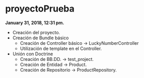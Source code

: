 proyectoPrueba
==============

**January 31, 2018, 12:31 pm.** <br/>
* Creación del proyecto.
* Creación de Bundle básico
  * Creación de Controller básico -> LuckyNumberController
  * Utilización de template en el Controller.
* Unión con Doctrine
  * Creación de BB.DD. -> test_project.
  * Creación de Entidad -> Product.
  * Creación de Repositorio -> ProductRepository.
